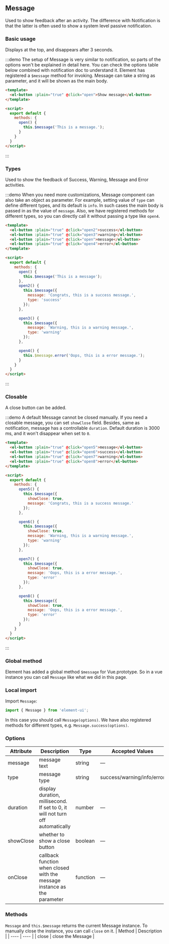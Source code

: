 <script>
  module.exports = {
    methods: {
      open() {
        this.$message('This is a message');
      },

      open2() {
        this.$message({
          message: 'Congrats, this is a success message.',
          type: 'success'
        });
      },

      open3() {
        this.$message({
          message: 'Warning, this is a warning message.',
          type: 'warning'
        });
      },

      open4() {
        this.$message.error('Oops, this is a error message.');
      },

      open5() {
        this.$message({
          showClose: true,
          message: 'This is a message'
        });
      },

      open6() {
        this.$message({
          showClose: true,
          message: 'Congrats, this is a success message.',
          type: 'success'
        });
      },

      open7() {
        this.$message({
          showClose: true,
          message: 'Warning, this is a warning message.',
          type: 'warning'
        });
      },

      open8() {
        this.$message({
          showClose: true,
          message: 'Oops, this is a error message.',
          type: 'error'
        });
      }
    }
  };
</script>

## Message

Used to show feedback after an activity. The difference with Notification is that the latter is often used to show a system level passive notification.

### Basic usage

Displays at the top, and disappears after 3 seconds.

:::demo The setup of Message is very similar to notification, so parts of the options won't be explained in detail here. You can check the options table below combined with notification doc to understand it. Element has registered a `$message` method for invoking. Message can take a string as parameter, and it will be shown as the main body.

```html
<template>
  <el-button :plain="true" @click="open">Show message</el-button>
</template>

<script>
  export default {
    methods: {
      open() {
        this.$message('This is a message.');
      }
    }
  }
</script>
```
:::

### Types

Used to show the feedback of Success, Warning, Message and Error activities.

:::demo When you need more customizations, Message component can also take an object as parameter. For example, setting value of `type` can define different types, and its default is `info`. In such cases the main body is passed in as the value of `message`. Also, we have registered methods for different types, so you can directly call it without passing a type like `open4`.
```html
<template>
  <el-button :plain="true" @click="open2">success</el-button>
  <el-button :plain="true" @click="open3">warning</el-button>
  <el-button :plain="true" @click="open">message</el-button>
  <el-button :plain="true" @click="open4">error</el-button>
</template>

<script>
  export default {
    methods: {
      open() {
        this.$message('This is a message');
      },
      open2() {
        this.$message({
          message: 'Congrats, this is a success message.',
          type: 'success'
        });
      },

      open3() {
        this.$message({
          message: 'Warning, this is a warning message.',
          type: 'warning'
        });
      },

      open4() {
        this.$message.error('Oops, this is a error message.');
      }
    }
  }
</script>
```
:::

### Closable

A close button can be added.

:::demo A default Message cannot be closed manually. If you need a closable message, you can set `showClose` field. Besides, same as notification, message has a controllable `duration`. Default duration is 3000 ms, and it won't disappear when set to `0`.
```html
<template>
  <el-button :plain="true" @click="open5">message</el-button>
  <el-button :plain="true" @click="open6">success</el-button>
  <el-button :plain="true" @click="open7">warning</el-button>
  <el-button :plain="true" @click="open8">error</el-button>
</template>

<script>
  export default {
    methods: {
      open5() {
        this.$message({
          showClose: true,
          message: 'Congrats, this is a success message.'
        });
      },

      open6() {
        this.$message({
          showClose: true,
          message: 'Warning, this is a warning message.',
          type: 'warning'
        });
      },

      open7() {
        this.$message({
          showClose: true,
          message: 'Oops, this is a error message.',
          type: 'error'
        });
      },

      open8() {
        this.$message({
          showClose: true,
          message: 'Oops, this is a error message.',
          type: 'error'
        });
      }
    }
  }
</script>
```
:::

### Global method

Element has added a global method `$message` for Vue.prototype. So in a vue instance you can call `Message` like what we did in this page.

### Local import

Import `Message`:

```javascript
import { Message } from 'element-ui';
```

In this case you should call `Message(options)`. We have also registered methods for different types, e.g. `Message.success(options)`.

### Options
| Attribute      | Description          | Type      | Accepted Values       | Default  |
|---------- |-------------- |---------- |--------------------------------  |-------- |
| message | message text | string | — | — |
| type | message type | string | success/warning/info/error | info |
| duration | display duration, millisecond. If set to 0, it will not turn off automatically | number | — | 3000 |
| showClose | whether to show a close button | boolean | — | false |
| onClose | callback function when closed with the message instance as the parameter | function | — | — |

### Methods
`Message` and `this.$message` returns the current Message instance. To manually close the instance, you can call `close` on it.
| Method | Description |
| ---- | ---- |
| close | close the Message |